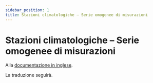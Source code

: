 ```yaml
---
sidebar_position: 1
title: Stazioni climatologiche – Serie omogenee di misurazioni
---
```


# Stazioni climatologiche – Serie omogenee di misurazioni

Alla [documentazione in inglese](https://opendatadocs.meteoswiss.ch/c-climate-data/c1-climate-stations_homogeneous).

La traduzione seguirà.

